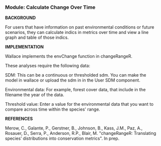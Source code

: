 ### **Module: Calculate Change Over Time**

**BACKGROUND**

For users that have information on past environmental conditions or future scenarios, they can calculate indics in metrics over time and view a line graph and table of those indics.

**IMPLEMENTATION**

Wallace implements the envChange function in changeRangeR.

These analyses require the following data:

SDM: This can be a continuous or thresholded sdm. You can make the model in wallace or upload the sdm in in the User SDM component.

Environmental data: For example, forest cover data, that include in the filename the year of the data.

Threshold value: Enter a value for the environmental data that you want to compare across time within the species' range.  


**REFERENCES**

Merow, C., Galante, P., Gerstner, B., Johnson, B., Kass, J.M., Paz, A., Rosauer, D., Serra, P., Anderson, R.P., Blair, M. "changeRangeR: Translating species’ distributions into conservation metrics". In prep.



